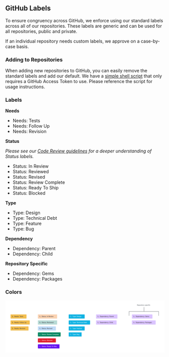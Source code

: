 ## GitHub Labels

To ensure congruency across GitHub, we enforce using our standard labels
across all of our repositories. These labels are generic and can be used
for all repositories, public and private.

If an individual repository needs custom labels, we approve on a case-by-case
basis.

### Adding to Repositories

When adding new repositories to GitHub, you can easily remove the standard
labels and add our default. We have a [simple shell script](main.sh) that
only requires a GitHub Access Token to use. Please reference the script for
usage instructions.

### Labels

**Needs**

- Needs: Tests
- Needs: Follow Up
- Needs: Revision

**Status**

_Please see our [Code Review guidelines](https://github.com/ProctorU/guides/tree/master/code-review)
for a deeper understanding of Status labels._

- Status: In Review
- Status: Reviewed
- Status: Revised
- Status: Review Complete
- Status: Ready To Ship
- Status: Blocked

**Type**

- Type: Design
- Type: Technical Debt
- Type: Feature
- Type: Bug

**Dependency**

- Dependency: Parent
- Dependency: Child

**Repository Specific**

- Dependency: Gems
- Dependency: Packages

### Colors

![Labels](labels.png)

